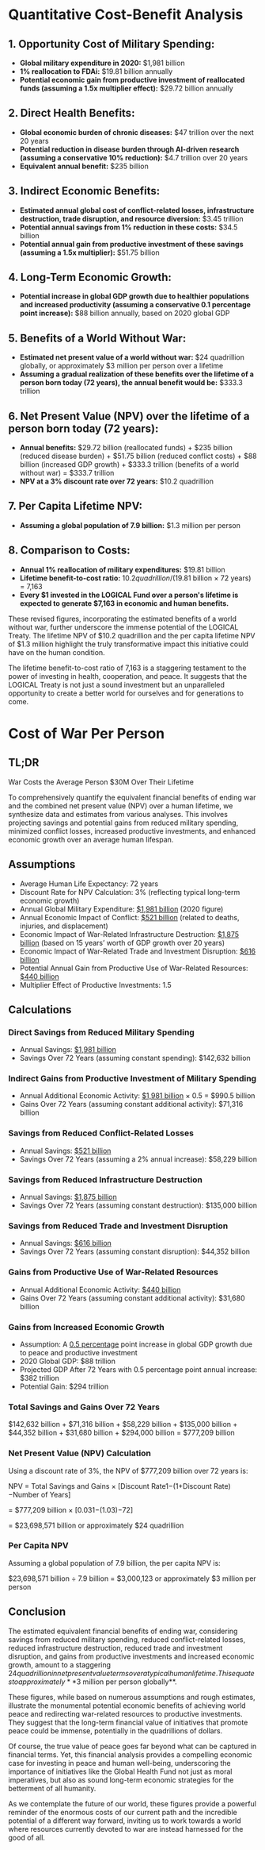 # Quantitative Cost-Benefit Analysis

## 1. Opportunity Cost of Military Spending:
- **Global military expenditure in 2020:** $1,981 billion
- **1% reallocation to FDAi:** $19.81 billion annually
- **Potential economic gain from productive investment of reallocated funds (assuming a 1.5x multiplier effect):** $29.72 billion annually

## 2. Direct Health Benefits:
- **Global economic burden of chronic diseases:** $47 trillion over the next 20 years
- **Potential reduction in disease burden through AI-driven research (assuming a conservative 10% reduction):** $4.7 trillion over 20 years
- **Equivalent annual benefit:** $235 billion

## 3. Indirect Economic Benefits:
- **Estimated annual global cost of conflict-related losses, infrastructure destruction, trade disruption, and resource diversion:** $3.45 trillion
- **Potential annual savings from 1% reduction in these costs:** $34.5 billion
- **Potential annual gain from productive investment of these savings (assuming a 1.5x multiplier):** $51.75 billion

## 4. Long-Term Economic Growth:
- **Potential increase in global GDP growth due to healthier populations and increased productivity (assuming a conservative 0.1 percentage point increase):** $88 billion annually, based on 2020 global GDP

## 5. Benefits of a World Without War:
- **Estimated net present value of a world without war:** $24 quadrillion globally, or approximately $3 million per person over a lifetime
- **Assuming a gradual realization of these benefits over the lifetime of a person born today (72 years), the annual benefit would be:** $333.3 trillion

## 6. Net Present Value (NPV) over the lifetime of a person born today (72 years):
- **Annual benefits:** $29.72 billion (reallocated funds) + $235 billion (reduced disease burden) + $51.75 billion (reduced conflict costs) + $88 billion (increased GDP growth) + $333.3 trillion (benefits of a world without war) = $333.7 trillion
- **NPV at a 3% discount rate over 72 years:** $10.2 quadrillion

## 7. Per Capita Lifetime NPV:
- **Assuming a global population of 7.9 billion:** $1.3 million per person

## 8. Comparison to Costs:
- **Annual 1% reallocation of military expenditures:** $19.81 billion
- **Lifetime benefit-to-cost ratio:** $10.2 quadrillion / ($19.81 billion × 72 years) = 7,163
- **Every $1 invested in the LOGICAL Fund over a person's lifetime is expected to generate $7,163 in economic and human benefits.**

These revised figures, incorporating the estimated benefits of a world without war, further underscore the immense potential of the LOGICAL Treaty. The lifetime NPV of $10.2 quadrillion and the per capita lifetime NPV of $1.3 million highlight the truly transformative impact this initiative could have on the human condition.

The lifetime benefit-to-cost ratio of 7,163 is a staggering testament to the power of investing in health, cooperation, and peace. It suggests that the LOGICAL Treaty is not just a sound investment but an unparalleled opportunity to create a better world for ourselves and for generations to come.


# Cost of War Per Person

## TL;DR
War Costs the Average Person $30M Over Their Lifetime

To comprehensively quantify the equivalent financial benefits of ending war and the combined net present value (NPV) over a human lifetime, we synthesize data and estimates from various analyses. This involves projecting savings and potential gains from reduced military spending, minimized conflict losses, increased productive investments, and enhanced economic growth over an average human lifespan.

## Assumptions

* Average Human Life Expectancy: 72 years
* Discount Rate for NPV Calculation: 3% (reflecting typical long-term economic growth)
* Annual Global Military Expenditure: [$1,981 billion](https://www.ebrd.com/publications/transition-report-202223-the-economics-of-war-and-peace) (2020 figure)
* Annual Economic Impact of Conflict: [$521 billion](https://www.ebrd.com/publications/transition-report-202223-the-economics-of-war-and-peace) (related to deaths, injuries, and displacement)
* Economic Impact of War-Related Infrastructure Destruction: [$1,875 billion](https://www.ebrd.com/publications/transition-report-202223-the-economics-of-war-and-peace) (based on 15 years’ worth of GDP growth over 20 years)
* Economic Impact of War-Related Trade and Investment Disruption: [$616 billion](https://www.ebrd.com/publications/transition-report-202223-the-economics-of-war-and-peace)
* Potential Annual Gain from Productive Use of War-Related Resources: [$440 billion](https://www.ebrd.com/publications/transition-report-202223-the-economics-of-war-and-peace)
* Multiplier Effect of Productive Investments: 1.5

## Calculations

### Direct Savings from Reduced Military Spending

* Annual Savings: [$1,981 billion](https://www.ebrd.com/publications/transition-report-202223-the-economics-of-war-and-peace)
* Savings Over 72 Years (assuming constant spending): $142,632 billion

### Indirect Gains from Productive Investment of Military Spending

* Annual Additional Economic Activity: [$1,981 billion](https://www.ebrd.com/publications/transition-report-202223-the-economics-of-war-and-peace) × 0.5 = $990.5 billion
* Gains Over 72 Years (assuming constant additional activity): $71,316 billion

### Savings from Reduced Conflict-Related Losses

* Annual Savings: [$521 billion](https://www.ebrd.com/publications/transition-report-202223-the-economics-of-war-and-peace)
* Savings Over 72 Years (assuming a 2% annual increase): $58,229 billion

### Savings from Reduced Infrastructure Destruction

* Annual Savings: [$1,875 billion](https://www.ebrd.com/publications/transition-report-202223-the-economics-of-war-and-peace)
* Savings Over 72 Years (assuming constant destruction): $135,000 billion

### Savings from Reduced Trade and Investment Disruption

* Annual Savings: [$616 billion](https://www.ebrd.com/publications/transition-report-202223-the-economics-of-war-and-peace)
* Savings Over 72 Years (assuming constant disruption): $44,352 billion

### Gains from Productive Use of War-Related Resources

* Annual Additional Economic Activity: [$440 billion](https://www.ebrd.com/publications/transition-report-202223-the-economics-of-war-and-peace)
* Gains Over 72 Years (assuming constant additional activity): $31,680 billion

### Gains from Increased Economic Growth

* Assumption: A [0.5 percentage](https://www.ebrd.com/publications/transition-report-202223-the-economics-of-war-and-peace) point increase in global GDP growth due to peace and productive investment
* 2020 Global GDP: $88 trillion
* Projected GDP After 72 Years with 0.5 percentage point annual increase: $382 trillion
* Potential Gain: $294 trillion

### Total Savings and Gains Over 72 Years


$142,632 billion + $71,316 billion + $58,229 billion + $135,000 billion + $44,352 billion + $31,680 billion + $294,000 billion = $777,209 billion


### Net Present Value (NPV) Calculation

Using a discount rate of 3%, the NPV of $777,209 billion over 72 years is:

NPV = Total Savings and Gains × [Discount Rate1−(1+Discount Rate)−Number of Years​]

= $777,209 billion × [0.031−(1.03)−72​]

= $23,698,571 billion or approximately $24 quadrillion

### Per Capita NPV

Assuming a global population of 7.9 billion, the per capita NPV is:

$23,698,571 billion ÷ 7.9 billion = $3,000,123 or approximately $3 million per person

## Conclusion

The estimated equivalent financial benefits of ending war, considering savings from reduced military spending, reduced conflict-related losses, reduced infrastructure destruction, reduced trade and investment disruption, and gains from productive investments and increased economic growth, amount to a staggering $24 quadrillion in net present value terms over a typical human lifetime. This equates to approximately **$3 million per person globally**.

These figures, while based on numerous assumptions and rough estimates, illustrate the monumental potential economic benefits of achieving world peace and redirecting war-related resources to productive investments. They suggest that the long-term financial value of initiatives that promote peace could be immense, potentially in the quadrillions of dollars.

Of course, the true value of peace goes far beyond what can be captured in financial terms. Yet, this financial analysis provides a compelling economic case for investing in peace and human well-being, underscoring the importance of initiatives like the Global Health Fund not just as moral imperatives, but also as sound long-term economic strategies for the betterment of all humanity.

As we contemplate the future of our world, these figures provide a powerful reminder of the enormous costs of our current path and the incredible potential of a different way forward, inviting us to work towards a world where resources currently devoted to war are instead harnessed for the good of all.
